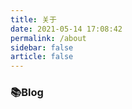 ```yaml
---
title: 关于
date: 2021-05-14 17:08:42
permalink: /about
sidebar: false
article: false
---
```


### 📚Blog
